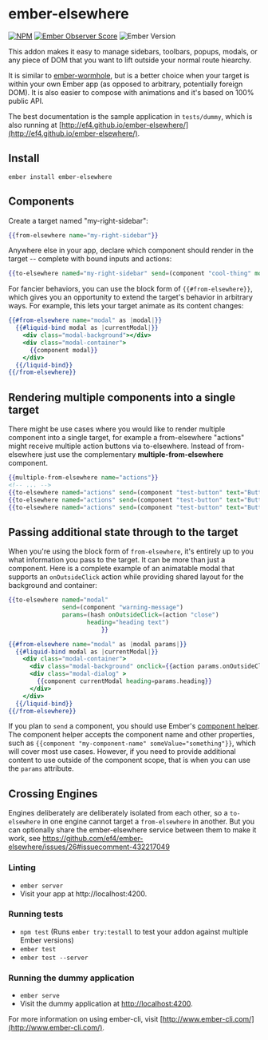 # ember-elsewhere

[![NPM][npm-badge-img]][npm-badge-link]
[![Ember Observer Score][ember-observer-badge]][ember-observer-url]
![Ember Version][ember-version]

This addon makes it easy to manage sidebars, toolbars, popups, modals, or any piece of DOM that you want to lift outside your normal route hiearchy.

It is similar to [ember-wormhole](https://github.com/yapplabs/ember-wormhole), but is a better choice when your target is within your own Ember app (as opposed to arbitrary, potentially foreign DOM). It is also easier to compose with animations and it's based on 100% public API.

The best documentation is the sample application in `tests/dummy`, which is also running at [http://ef4.github.io/ember-elsewhere/](http://ef4.github.io/ember-elsewhere/).

## Install

```no-highlight
ember install ember-elsewhere
```

## Components

Create a target named "my-right-sidebar":

```hbs
{{from-elsewhere name="my-right-sidebar"}}
```

Anywhere else in your app, declare which component should render in the target -- complete with bound inputs and actions:

```hbs
{{to-elsewhere named="my-right-sidebar" send=(component "cool-thing" model=model launch=(action "launchIt"))}}
```

For fancier behaviors, you can use the block form of `{{#from-elsewhere}}`, which gives you an opportunity to extend the target's behavior in arbitrary ways. For example, this lets your target animate as its content changes:

```hbs
{{#from-elsewhere name="modal" as |modal|}}
  {{#liquid-bind modal as |currentModal|}}
    <div class="modal-background"></div>
    <div class="modal-container">
      {{component modal}}
    </div>
  {{/liquid-bind}}
{{/from-elsewhere}}
```

## Rendering multiple components into a single target

There might be use cases where you would like to render multiple component into a single target, for example a from-elsewhere "actions" might receive multiple action buttons via to-elsewhere. Instead of from-elsewhere just use the complementary **multiple-from-elsewhere** component.

```hbs
{{multiple-from-elsewhere name="actions"}}
<!-- ... -->
{{to-elsewhere named="actions" send=(component "test-button" text="Button1")}}
{{to-elsewhere named="actions" send=(component "test-button" text="Button3")}}
{{to-elsewhere named="actions" send=(component "test-button" text="Button2")}}
```

## Passing additional state through to the target

When you're using the block form of `from-elsewhere`, it's entirely up to you what information you pass to the target. It can be more than just a component. Here is a complete example of an animatable modal that supports an `onOutsideClick` action while providing shared layout for the background and container:

```hbs
{{to-elsewhere named="modal"
               send=(component "warning-message")
               params=(hash onOutsideClick=(action "close") 
                      heading="heading text")
                          }}
```

```hbs
{{#from-elsewhere name="modal" as |modal params|}}
  {{#liquid-bind modal as |currentModal|}}
    <div class="modal-container">
      <div class="modal-background" onclick={{action params.onOutsideClick}}></div>
      <div class="modal-dialog" >
        {{component currentModal heading=params.heading}}
      </div>
    </div>
  {{/liquid-bind}}
{{/from-elsewhere}}
```

If you plan to `send` a component, you should use Ember's [component helper](https://guides.emberjs.com/release/components/defining-a-component/#toc_dynamically-rendering-a-component).
The component helper accepts the component name and other properties, such as `{{component "my-component-name" someValue="something"}}`, which will cover most use cases.
However, if you need to provide additional content to use outside of the component scope, that is when you can use the `params` attribute.

## Crossing Engines

Engines deliberately are deliberately isolated from each other, so a `to-elsewhere` in one engine cannot target a `from-elsewhere` in another. But you can optionally share the ember-elsewhere service between them to make it work, see https://github.com/ef4/ember-elsewhere/issues/26#issuecomment-432217049

### Linting

* `ember server`
* Visit your app at http://localhost:4200.

### Running tests

* `npm test` (Runs `ember try:testall` to test your addon against multiple Ember versions)
* `ember test`
* `ember test --server`

### Running the dummy application

* `ember serve`
* Visit the dummy application at [http://localhost:4200](http://localhost:4200).

For more information on using ember-cli, visit [http://www.ember-cli.com/](http://www.ember-cli.com/).

[npm-badge-img]: https://badge.fury.io/js/ember-elsewhere.svg
[npm-badge-link]: http://badge.fury.io/js/ember-elsewhere
[ember-observer-badge]: http://emberobserver.com/badges/ember-elsewhere.svg
[ember-observer-url]: http://emberobserver.com/addons/ember-elsewhere
[ember-version]: https://embadge.io/v1/badge.svg?start=2.3.2
